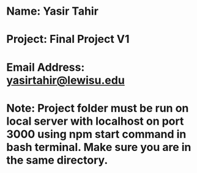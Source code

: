 # Name: Yasir Tahir
# Project: Final Project V1
# Email Address: yasirtahir@lewisu.edu
# Note: Project folder must be run on local server with localhost on port 3000 using npm start command in bash terminal. Make sure you are in the same directory. 
